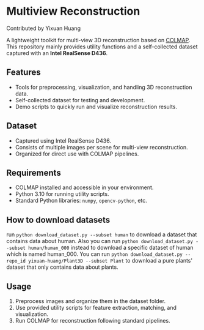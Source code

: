 # Multiview Reconstruction

Contributed by Yixuan Huang

A lightweight toolkit for multi-view 3D reconstruction based on [COLMAP](https://colmap.github.io/).  
This repository mainly provides utility functions and a self-collected dataset captured with an **Intel RealSense D436**.

## Features

- Tools for preprocessing, visualization, and handling 3D reconstruction data.
- Self-collected dataset for testing and development.
- Demo scripts to quickly run and visualize reconstruction results.

## Dataset

- Captured using Intel RealSense D436.
- Consists of multiple images per scene for multi-view reconstruction.
- Organized for direct use with COLMAP pipelines.

## Requirements

- COLMAP installed and accessible in your environment.
- Python 3.10 for running utility scripts.
- Standard Python libraries: `numpy`, `opencv-python`, etc.

## How to download datasets

run `python download_dataset.py --subset human` to download a dataset that contains data about human.
Also you can run `python download_dataset.py --subset human/human_000` instead to download a specific dataset of human which is named human_000.
You can run `python download_dataset.py --repo_id yixuan-huang/Plant3D --subset Plant` to download a pure plants' dataset that only contains data about plants.

## Usage

1. Preprocess images and organize them in the dataset folder.  
2. Use provided utility scripts for feature extraction, matching, and visualization.  
3. Run COLMAP for reconstruction following standard pipelines.
